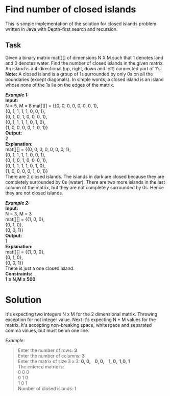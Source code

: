 # Find number of closed islands

This is simple implementation of the solution for closed islands problem written in Java with Depth-first search and recursion.

## Task

Given a binary matrix mat[][] of dimensions N X M such that 1 denotes land and 0 denotes water. Find the number of closed islands in the given matrix.
An island is a 4-directional (up, right, down and left) connected part of 1&#39;s.<br/>
**Note:** A closed island is a group of 1s surrounded by only 0s on all the boundaries (except diagonals). In simple words, a closed island is an island whose none of the 1s lie on the edges of the matrix.

***Example 1:*** <br/>
**Input:** <br/>
N = 5, M = 8
mat[][] = {{0, 0, 0, 0, 0, 0, 0, 1}, <br/>
{0, 1, 1, 1, 1, 0, 0, 1}, <br/>
{0, 1, 0, 1, 0, 0, 0, 1}, <br/>
{0, 1, 1, 1, 1, 0, 1, 0}, <br/>
{1, 0, 0, 0, 0, 1, 0, 1}} <br/>
**Output:** <br/>
2 <br/>
**Explanation:** <br/>
mat[][] = {{0, 0, 0, 0, 0, 0, 0, 1}, <br/>
{0, 1, 1, 1, 1, 0, 0, 1}, <br/>
{0, 1, 0, 1, 0, 0, 0, 1}, <br/>
{0, 1, 1, 1, 1, 0, 1, 0}, <br/>
{1, 0, 0, 0, 0, 1, 0, 1}} <br/>
There are 2 closed islands. The islands in dark are closed because they are completely
surrounded by 0s (water). There are two more islands in the last column of the matrix, but they
are not completely surrounded by 0s. Hence they are not closed islands.

***Example 2:*** <br/>
**Input:** <br/>
N = 3, M = 3 <br/>
mat[][] = {{1, 0, 0}, <br/>
{0, 1, 0}, <br/>
{0, 0, 1}} <br/>
**Output:** <br/>
1 <br/>
**Explanation:** <br/>
mat[][] = {{1, 0, 0}, <br/>
{0, 1, 0}, <br/>
{0, 0, 1}} <br/>
There is just a one closed island. <br/>
**Constraints:** <br/>
**1 ≤ N,M ≤ 500**


# Solution
It's expecting two integers N x M for the 2 dimensional matrix. Throwing exception for not integer value.
Next it's expecting N * M values for the matrix. It's accepting non-breaking space, whitespace and separated comma values, but must be on one line.

*Example:*
>Enter the number of rows:
**3** <br/>
Enter the number of columns:
**3** <br/>
Enter the matrix of size 3 x 3: **0, 0,    &nbsp;&nbsp;&nbsp;0, 0, &nbsp;&nbsp;&nbsp;1, 0,&nbsp;&nbsp;1,0,  1**<br/>
The entered matrix is:<br/>
0 0 0 <br/>
0 1 0 <br/>
1 0 1 <br/>
Number of closed islands: 1

